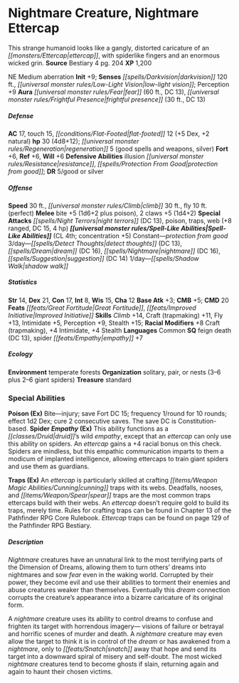 ﻿---
cssclass: [monsters]
title1: Nightmare Creature, Nightmare Ettercap
desc_short: This strange humanoid looks like a gangly, distorted caricature of an
  ettercap, with spiderlike fingers and an enormous wicked grin.
title2: Nightmare Ettercap
CR: 4
sources:
- name: Bestiary 4
  page: 204
  link: http://paizo.com/products/btpy91ds?Pathfinder-Roleplaying-Game-Bestiary-4
XP: 1200
alignment: NE
size: Medium
type: aberration
initiative:
  bonus: 9
senses:
  darkvision: 120
  low-light vision: true
auras:
- name: fear
  radius: 60
  DC: 13
- name: frightful presence
  radius: 30
  DC: 13
AC:
  AC: 17
  touch: 15
  flat_footed: 12
  components:
    dex: 5
    natural: 2
HP:
  HP: 30
  long: 4d8+12
  regeneration: 5
  regeneration_weakness: good spells and weapons, silver
saves:
  fort: 6
  ref: 6
  will: 6
defensive_abilities:
- illusion resistance
- protection from good
DR:
- amount: 5
  weakness: good or silver
speeds:
  base: 30
  climb: 30
  fly: 10
  fly_maneuverability: perfect
attacks:
  melee:
  - - text: bite +5 (1d6+2 plus poison)
      entries:
      - - damage: 1d6+2
        - effect: poison
      attack: bite
      bonus:
      - 5
    - text: 2 claws +5 (1d4+2)
      entries:
      - - damage: 1d4+2
      count: 2
      attack: claws
      bonus:
      - 5
  special:
  - night terrors (DC 13)
  - poison
  - traps
  - web (+8 ranged, DC 15, 4 hp)
spell_like_abilities:
  entries:
  - name: protection from good
    source: default
    freq: Constant
  - name: detect thoughts
    source: default
    freq: 3/day
    DC: 13
  - name: dream
    source: default
    freq: 3/day
    DC: 16
  - name: nightmare
    source: default
    freq: 3/day
    DC: 16
  - name: suggestion
    source: default
    freq: 3/day
    DC: 14
  - name: shadow walk
    source: default
    freq: 1/day
  sources:
  - name: default
    CL: 4
    concentration: 5
ability_scores:
  STR: 14
  DEX: 21
  CON: 17
  INT: 8
  WIS: 15
  CHA: 12
BAB: 3
CMB: 5
CMD: 20
feats:
- name: Great Fortitude
- name: Improved Initiative
skills:
  Climb: 14
  Craft (trapmaking): 11
  Fly: 13
  Intimidate: 5
  Perception: 9
  Stealth: 15
  _racial_mods:
    Craft (trapmaking):
      _: 8
    Intimidate:
      _: 4
    Stealth:
      _: 4
languages:
- Common
special_qualities:
- feign death (DC 13)
- spider empathy +7
ecology:
  environment: temperate forests
  organization: solitary, pair, or nests (3-6 plus 2-6 giant spiders)
  treasure_type: standard
special_abilities:
  Poison (Ex): Bite-injury; save Fort DC 15; frequency 1/round for 10 rounds; effect
    1d2 Dex; cure 2 consecutive saves. The save DC is Constitution-based.
  Spider Empathy (Ex): This ability functions as a druid's wild empathy, except that
    an ettercap can only use this ability on spiders. An ettercap gains a +4 racial
    bonus on this check. Spiders are mindless, but this empathic communication imparts
    to them a modicum of implanted intelligence, allowing ettercaps to train giant
    spiders and use them as guardians.
  Traps (Ex): An ettercap is particularly skilled at crafting cunning traps with its
    webs. Deadfalls, nooses, and spear traps are the most common traps ettercaps build
    with their webs. An ettercap doesn't require gold to build its traps, merely time.
    Rules for crafting traps can be found in Chapter 13 of the Pathfinder RPG Core
    Rulebook. Ettercap traps can be found on page 129 of the Pathfinder RPG Bestiary.
desc_long: |-
  Nightmare creatures have an unnatural link to the most terrifying parts of the Dimension of Dreams, allowing them to turn others' dreams into nightmares and sow fear even in the waking world. Corrupted by their power, they become evil and use their abilities to torment their enemies and abuse creatures weaker than themselves. Eventually this dream connection corrupts the creature's appearance into a bizarre caricature of its original form.

  A nightmare creature uses its ability to control dreams to confuse and frighten its target with horrendous imagery- visions of failure or betrayal and horrific scenes of murder and death. A nightmare creature may even allow the target to think it is in control of the dream or has awakened from a nightmare, only to snatch away that hope and send its target into a downward spiral of misery and self-doubt. The most wicked nightmare creatures tend to become ghosts if slain, returning again and again to haunt their chosen victims.

---

# Nightmare Creature, Nightmare Ettercap
This strange humanoid looks like a gangly, distorted caricature of an _[[monsters/Ettercap|ettercap]]_, with spiderlike fingers and an enormous wicked grin.
**Source** Bestiary 4 pg. 204
**XP** 1,200

NE Medium aberration
**Init** +9; **Senses** _[[spells/Darkvision|darkvision]]_ 120 ft., _[[universal monster rules/Low-Light Vision|low-light vision]]_; Perception +9
**Aura** _[[universal monster rules/Fear|fear]]_ (60 ft., DC 13), _[[universal monster rules/Frightful Presence|frightful presence]]_ (30 ft., DC 13)

##### Defense

**AC** 17, touch 15, _[[conditions/Flat-Footed|flat-footed]]_ 12 (+5 Dex, +2 natural)
**hp** 30 (4d8+12); _[[universal monster rules/Regeneration|regeneration]]_ 5 (good spells and weapons, silver)
**Fort** +6, **Ref** +6, **Will** +6
**Defensive Abilities** illusion _[[universal monster rules/Resistance|resistance]]_, _[[spells/Protection From Good|protection from good]]_; **DR** 5/good or silver

##### Offense
**Speed** 30 ft., _[[universal monster rules/Climb|climb]]_ 30 ft., fly 10 ft. (perfect)
**Melee** bite +5 (1d6+2 plus poison), 2 claws +5 (1d4+2)
**Special Attacks** _[[spells/Night Terrors|night terrors]]_ (DC 13), poison, traps, web (+8 ranged, DC 15, 4 hp)
**_[[universal monster rules/Spell-Like Abilities|Spell-Like Abilities]]_** (CL 4th; concentration +5)
Constant—_protection from good_
3/day—_[[spells/Detect Thoughts|detect thoughts]]_ (DC 13), _[[spells/Dream|dream]]_ (DC 16), _[[spells/Nightmare|nightmare]]_ (DC 16), _[[spells/Suggestion|suggestion]]_ (DC 14)
1/day—_[[spells/Shadow Walk|shadow walk]]_

##### Statistics
**Str** 14, **Dex** 21, **Con** 17, **Int** 8, **Wis** 15, **Cha** 12
**Base Atk** +3; **CMB** +5; **CMD** 20
**Feats** _[[feats/Great Fortitude|Great Fortitude]]_, _[[feats/Improved Initiative|Improved Initiative]]_
**Skills** _Climb_ +14, Craft (trapmaking) +11, Fly +13, Intimidate +5, Perception +9, Stealth +15; **Racial Modifiers** +8 Craft (trapmaking), +4 Intimidate, +4 Stealth
**Languages** Common
**SQ** feign death (DC 13), spider _[[feats/Empathy|empathy]]_ +7

##### Ecology

**Environment** temperate forests
**Organization** solitary, pair, or nests (3–6 plus 2–6 giant spiders)
**Treasure** standard

### Special Abilities

**Poison (Ex)** Bite—injury; save Fort DC 15; frequency 1/round for 10 rounds; effect 1d2 Dex; cure 2 consecutive saves. The save DC is Constitution-based.
**Spider _Empathy_ (Ex)** This ability functions as a _[[classes/Druid|druid]]_’s wild _empathy_, except that an _ettercap_ can only use this ability on spiders. An _ettercap_ gains a +4 racial bonus on this check. Spiders are mindless, but this empathic communication imparts to them a modicum of implanted intelligence, allowing ettercaps to train giant spiders and use them as guardians.

**Traps (Ex)** An _ettercap_ is particularly skilled at crafting _[[items/Weapon Magic Abilities/Cunning|cunning]]_ traps with its webs. Deadfalls, nooses, and _[[items/Weapon/Spear|spear]]_ traps are the most common traps ettercaps build with their webs. An _ettercap_ doesn’t require gold to build its traps, merely time. Rules for crafting traps can be found in Chapter 13 of the Pathfinder RPG Core Rulebook. _Ettercap_ traps can be found on page 129 of the Pathfinder RPG Bestiary.

##### Description

_Nightmare_ creatures have an unnatural link to the most terrifying parts of the Dimension of Dreams, allowing them to turn others’ dreams into nightmares and sow _fear_ even in the waking world. Corrupted by their power, they become evil and use their abilities to torment their enemies and abuse creatures weaker than themselves. Eventually this _dream_ connection corrupts the creature’s appearance into a bizarre caricature of its original form.

A _nightmare_ creature uses its ability to control dreams to confuse and frighten its target with horrendous imagery— visions of failure or betrayal and horrific scenes of murder and death. A _nightmare_ creature may even allow the target to think it is in control of the _dream_ or has awakened from a _nightmare_, only to _[[feats/Snatch|snatch]]_ away that hope and send its target into a downward spiral of misery and self-doubt. The most wicked _nightmare_ creatures tend to become ghosts if slain, returning again and again to haunt their chosen victims.